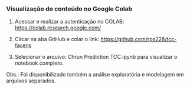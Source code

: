 ### Visualização do conteúdo no Google Colab

1. Acessar e realizar a autenticação no COLAB:  https://colab.research.google.com/

2. Clicar na aba GitHub e colar o link: https://github.com/rps228/tcc-facens

3. Selecionar o arquivo: Chrun Prediction TCC.ipynb para visualizar o notebook completo.

Obs.: Foi disponibilizado também a análise exploratória e modelagem em arquivos separados.
